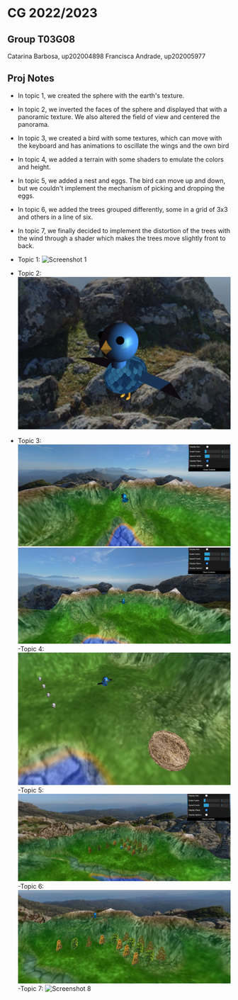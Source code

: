 # CG 2022/2023

## Group T03G08
Catarina Barbosa, up202004898
Francisca Andrade, up202005977

## Proj Notes

- In topic 1, we created the sphere with the earth's texture.
- In topic 2, we inverted the faces of the sphere and displayed that with a panoramic texture. We also altered the field of view and centered the panorama.
- In topic 3, we created a bird with some textures, which can move with the keyboard and has animations to oscillate the wings and the own bird
- In topic 4, we added a terrain with some shaders to emulate the colors and height.
- In topic 5, we added a nest and eggs. The bird can move up and down, but we couldn't implement the mechanism of picking and dropping the eggs.
- In topic 6, we added the trees grouped differently, some in a grid of 3x3 and others in a line of six.
- In topic 7, we finally decided to implement the distortion of the trees with the wind through a shader which makes the trees move slightly front to back.

- Topic 1:
![Screenshot 1](screenshots/project-t03g08-1.png)
- Topic 2: 
![Screenshot 2](screenshots/project-t03g08-2.png)
- Topic 3: 
![Screenshot 3](screenshots/project-t03g08-3-1.png)
![Screenshot 4](screenshots/project-t03g08-3-2.png)
-Topic 4:
![Screenshot 5](screenshots/project-t03g08-4.png)
-Topic 5:
![Screenshot 6](screenshots/project-t03g08-5.png)
-Topic 6:
![Screenshot 7](screenshots/project-t03g08-6.png)
-Topic 7:
![Screenshot 8](screenshots/project-t03g08-7.png)

